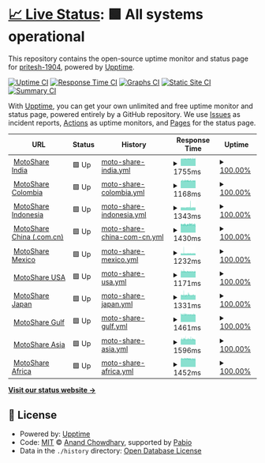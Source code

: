 # [📈 Live Status](https://pritesh-1904.github.io/moto-monitor-upptime): <!--live status--> **🟩 All systems operational**

This repository contains the open-source uptime monitor and status page for [pritesh-1904](https://pritesh-1904.github.io/moto-monitor-upptime), powered by [Upptime](https://github.com/upptime/upptime).

[![Uptime CI](https://github.com/pritesh-1904/moto-monitor-upptime/workflows/Uptime%20CI/badge.svg)](https://github.com/pritesh-1904/moto-monitor-upptime/actions?query=workflow%3A%22Uptime+CI%22)
[![Response Time CI](https://github.com/pritesh-1904/moto-monitor-upptime/workflows/Response%20Time%20CI/badge.svg)](https://github.com/pritesh-1904/moto-monitor-upptime/actions?query=workflow%3A%22Response+Time+CI%22)
[![Graphs CI](https://github.com/pritesh-1904/moto-monitor-upptime/workflows/Graphs%20CI/badge.svg)](https://github.com/pritesh-1904/moto-monitor-upptime/actions?query=workflow%3A%22Graphs+CI%22)
[![Static Site CI](https://github.com/pritesh-1904/moto-monitor-upptime/workflows/Static%20Site%20CI/badge.svg)](https://github.com/pritesh-1904/moto-monitor-upptime/actions?query=workflow%3A%22Static+Site+CI%22)
[![Summary CI](https://github.com/pritesh-1904/moto-monitor-upptime/workflows/Summary%20CI/badge.svg)](https://github.com/pritesh-1904/moto-monitor-upptime/actions?query=workflow%3A%22Summary+CI%22)

With [Upptime](https://upptime.js.org), you can get your own unlimited and free uptime monitor and status page, powered entirely by a GitHub repository. We use [Issues](https://github.com/pritesh-1904/moto-monitor-upptime/issues) as incident reports, [Actions](https://github.com/pritesh-1904/moto-monitor-upptime/actions) as uptime monitors, and [Pages](https://pritesh-1904.github.io/moto-monitor-upptime) for the status page.

<!--start: status pages-->
<!-- This summary is generated by Upptime (https://github.com/upptime/upptime) -->
<!-- Do not edit this manually, your changes will be overwritten -->
<!-- prettier-ignore -->
| URL | Status | History | Response Time | Uptime |
| --- | ------ | ------- | ------------- | ------ |
| <img alt="" src="https://icons.duckduckgo.com/ip3/motoshare.in.ico" height="13"> [MotoShare India](https://motoshare.in) | 🟩 Up | [moto-share-india.yml](https://github.com/pritesh-1904/moto-monitor-upptime/commits/HEAD/history/moto-share-india.yml) | <details><summary><img alt="Response time graph" src="./graphs/moto-share-india/response-time-week.png" height="20"> 1755ms</summary><br><a href="https://pritesh-1904.github.io/moto-monitor-upptime/history/moto-share-india"><img alt="Response time 1755" src="https://img.shields.io/endpoint?url=https%3A%2F%2Fraw.githubusercontent.com%2Fpritesh-1904%2Fmoto-monitor-upptime%2FHEAD%2Fapi%2Fmoto-share-india%2Fresponse-time.json"></a><br><a href="https://pritesh-1904.github.io/moto-monitor-upptime/history/moto-share-india"><img alt="24-hour response time 1768" src="https://img.shields.io/endpoint?url=https%3A%2F%2Fraw.githubusercontent.com%2Fpritesh-1904%2Fmoto-monitor-upptime%2FHEAD%2Fapi%2Fmoto-share-india%2Fresponse-time-day.json"></a><br><a href="https://pritesh-1904.github.io/moto-monitor-upptime/history/moto-share-india"><img alt="7-day response time 1755" src="https://img.shields.io/endpoint?url=https%3A%2F%2Fraw.githubusercontent.com%2Fpritesh-1904%2Fmoto-monitor-upptime%2FHEAD%2Fapi%2Fmoto-share-india%2Fresponse-time-week.json"></a><br><a href="https://pritesh-1904.github.io/moto-monitor-upptime/history/moto-share-india"><img alt="30-day response time 1755" src="https://img.shields.io/endpoint?url=https%3A%2F%2Fraw.githubusercontent.com%2Fpritesh-1904%2Fmoto-monitor-upptime%2FHEAD%2Fapi%2Fmoto-share-india%2Fresponse-time-month.json"></a><br><a href="https://pritesh-1904.github.io/moto-monitor-upptime/history/moto-share-india"><img alt="1-year response time 1755" src="https://img.shields.io/endpoint?url=https%3A%2F%2Fraw.githubusercontent.com%2Fpritesh-1904%2Fmoto-monitor-upptime%2FHEAD%2Fapi%2Fmoto-share-india%2Fresponse-time-year.json"></a></details> | <details><summary><a href="https://pritesh-1904.github.io/moto-monitor-upptime/history/moto-share-india">100.00%</a></summary><a href="https://pritesh-1904.github.io/moto-monitor-upptime/history/moto-share-india"><img alt="All-time uptime 100.00%" src="https://img.shields.io/endpoint?url=https%3A%2F%2Fraw.githubusercontent.com%2Fpritesh-1904%2Fmoto-monitor-upptime%2FHEAD%2Fapi%2Fmoto-share-india%2Fuptime.json"></a><br><a href="https://pritesh-1904.github.io/moto-monitor-upptime/history/moto-share-india"><img alt="24-hour uptime 100.00%" src="https://img.shields.io/endpoint?url=https%3A%2F%2Fraw.githubusercontent.com%2Fpritesh-1904%2Fmoto-monitor-upptime%2FHEAD%2Fapi%2Fmoto-share-india%2Fuptime-day.json"></a><br><a href="https://pritesh-1904.github.io/moto-monitor-upptime/history/moto-share-india"><img alt="7-day uptime 100.00%" src="https://img.shields.io/endpoint?url=https%3A%2F%2Fraw.githubusercontent.com%2Fpritesh-1904%2Fmoto-monitor-upptime%2FHEAD%2Fapi%2Fmoto-share-india%2Fuptime-week.json"></a><br><a href="https://pritesh-1904.github.io/moto-monitor-upptime/history/moto-share-india"><img alt="30-day uptime 100.00%" src="https://img.shields.io/endpoint?url=https%3A%2F%2Fraw.githubusercontent.com%2Fpritesh-1904%2Fmoto-monitor-upptime%2FHEAD%2Fapi%2Fmoto-share-india%2Fuptime-month.json"></a><br><a href="https://pritesh-1904.github.io/moto-monitor-upptime/history/moto-share-india"><img alt="1-year uptime 100.00%" src="https://img.shields.io/endpoint?url=https%3A%2F%2Fraw.githubusercontent.com%2Fpritesh-1904%2Fmoto-monitor-upptime%2FHEAD%2Fapi%2Fmoto-share-india%2Fuptime-year.json"></a></details>
| <img alt="" src="https://icons.duckduckgo.com/ip3/motoshare.co.ico" height="13"> [MotoShare Colombia](https://motoshare.co) | 🟩 Up | [moto-share-colombia.yml](https://github.com/pritesh-1904/moto-monitor-upptime/commits/HEAD/history/moto-share-colombia.yml) | <details><summary><img alt="Response time graph" src="./graphs/moto-share-colombia/response-time-week.png" height="20"> 1168ms</summary><br><a href="https://pritesh-1904.github.io/moto-monitor-upptime/history/moto-share-colombia"><img alt="Response time 1168" src="https://img.shields.io/endpoint?url=https%3A%2F%2Fraw.githubusercontent.com%2Fpritesh-1904%2Fmoto-monitor-upptime%2FHEAD%2Fapi%2Fmoto-share-colombia%2Fresponse-time.json"></a><br><a href="https://pritesh-1904.github.io/moto-monitor-upptime/history/moto-share-colombia"><img alt="24-hour response time 1170" src="https://img.shields.io/endpoint?url=https%3A%2F%2Fraw.githubusercontent.com%2Fpritesh-1904%2Fmoto-monitor-upptime%2FHEAD%2Fapi%2Fmoto-share-colombia%2Fresponse-time-day.json"></a><br><a href="https://pritesh-1904.github.io/moto-monitor-upptime/history/moto-share-colombia"><img alt="7-day response time 1168" src="https://img.shields.io/endpoint?url=https%3A%2F%2Fraw.githubusercontent.com%2Fpritesh-1904%2Fmoto-monitor-upptime%2FHEAD%2Fapi%2Fmoto-share-colombia%2Fresponse-time-week.json"></a><br><a href="https://pritesh-1904.github.io/moto-monitor-upptime/history/moto-share-colombia"><img alt="30-day response time 1168" src="https://img.shields.io/endpoint?url=https%3A%2F%2Fraw.githubusercontent.com%2Fpritesh-1904%2Fmoto-monitor-upptime%2FHEAD%2Fapi%2Fmoto-share-colombia%2Fresponse-time-month.json"></a><br><a href="https://pritesh-1904.github.io/moto-monitor-upptime/history/moto-share-colombia"><img alt="1-year response time 1168" src="https://img.shields.io/endpoint?url=https%3A%2F%2Fraw.githubusercontent.com%2Fpritesh-1904%2Fmoto-monitor-upptime%2FHEAD%2Fapi%2Fmoto-share-colombia%2Fresponse-time-year.json"></a></details> | <details><summary><a href="https://pritesh-1904.github.io/moto-monitor-upptime/history/moto-share-colombia">100.00%</a></summary><a href="https://pritesh-1904.github.io/moto-monitor-upptime/history/moto-share-colombia"><img alt="All-time uptime 100.00%" src="https://img.shields.io/endpoint?url=https%3A%2F%2Fraw.githubusercontent.com%2Fpritesh-1904%2Fmoto-monitor-upptime%2FHEAD%2Fapi%2Fmoto-share-colombia%2Fuptime.json"></a><br><a href="https://pritesh-1904.github.io/moto-monitor-upptime/history/moto-share-colombia"><img alt="24-hour uptime 100.00%" src="https://img.shields.io/endpoint?url=https%3A%2F%2Fraw.githubusercontent.com%2Fpritesh-1904%2Fmoto-monitor-upptime%2FHEAD%2Fapi%2Fmoto-share-colombia%2Fuptime-day.json"></a><br><a href="https://pritesh-1904.github.io/moto-monitor-upptime/history/moto-share-colombia"><img alt="7-day uptime 100.00%" src="https://img.shields.io/endpoint?url=https%3A%2F%2Fraw.githubusercontent.com%2Fpritesh-1904%2Fmoto-monitor-upptime%2FHEAD%2Fapi%2Fmoto-share-colombia%2Fuptime-week.json"></a><br><a href="https://pritesh-1904.github.io/moto-monitor-upptime/history/moto-share-colombia"><img alt="30-day uptime 100.00%" src="https://img.shields.io/endpoint?url=https%3A%2F%2Fraw.githubusercontent.com%2Fpritesh-1904%2Fmoto-monitor-upptime%2FHEAD%2Fapi%2Fmoto-share-colombia%2Fuptime-month.json"></a><br><a href="https://pritesh-1904.github.io/moto-monitor-upptime/history/moto-share-colombia"><img alt="1-year uptime 100.00%" src="https://img.shields.io/endpoint?url=https%3A%2F%2Fraw.githubusercontent.com%2Fpritesh-1904%2Fmoto-monitor-upptime%2FHEAD%2Fapi%2Fmoto-share-colombia%2Fuptime-year.json"></a></details>
| <img alt="" src="https://icons.duckduckgo.com/ip3/motoshare.id.ico" height="13"> [MotoShare Indonesia](https://motoshare.id) | 🟩 Up | [moto-share-indonesia.yml](https://github.com/pritesh-1904/moto-monitor-upptime/commits/HEAD/history/moto-share-indonesia.yml) | <details><summary><img alt="Response time graph" src="./graphs/moto-share-indonesia/response-time-week.png" height="20"> 1343ms</summary><br><a href="https://pritesh-1904.github.io/moto-monitor-upptime/history/moto-share-indonesia"><img alt="Response time 1343" src="https://img.shields.io/endpoint?url=https%3A%2F%2Fraw.githubusercontent.com%2Fpritesh-1904%2Fmoto-monitor-upptime%2FHEAD%2Fapi%2Fmoto-share-indonesia%2Fresponse-time.json"></a><br><a href="https://pritesh-1904.github.io/moto-monitor-upptime/history/moto-share-indonesia"><img alt="24-hour response time 1369" src="https://img.shields.io/endpoint?url=https%3A%2F%2Fraw.githubusercontent.com%2Fpritesh-1904%2Fmoto-monitor-upptime%2FHEAD%2Fapi%2Fmoto-share-indonesia%2Fresponse-time-day.json"></a><br><a href="https://pritesh-1904.github.io/moto-monitor-upptime/history/moto-share-indonesia"><img alt="7-day response time 1343" src="https://img.shields.io/endpoint?url=https%3A%2F%2Fraw.githubusercontent.com%2Fpritesh-1904%2Fmoto-monitor-upptime%2FHEAD%2Fapi%2Fmoto-share-indonesia%2Fresponse-time-week.json"></a><br><a href="https://pritesh-1904.github.io/moto-monitor-upptime/history/moto-share-indonesia"><img alt="30-day response time 1343" src="https://img.shields.io/endpoint?url=https%3A%2F%2Fraw.githubusercontent.com%2Fpritesh-1904%2Fmoto-monitor-upptime%2FHEAD%2Fapi%2Fmoto-share-indonesia%2Fresponse-time-month.json"></a><br><a href="https://pritesh-1904.github.io/moto-monitor-upptime/history/moto-share-indonesia"><img alt="1-year response time 1343" src="https://img.shields.io/endpoint?url=https%3A%2F%2Fraw.githubusercontent.com%2Fpritesh-1904%2Fmoto-monitor-upptime%2FHEAD%2Fapi%2Fmoto-share-indonesia%2Fresponse-time-year.json"></a></details> | <details><summary><a href="https://pritesh-1904.github.io/moto-monitor-upptime/history/moto-share-indonesia">100.00%</a></summary><a href="https://pritesh-1904.github.io/moto-monitor-upptime/history/moto-share-indonesia"><img alt="All-time uptime 100.00%" src="https://img.shields.io/endpoint?url=https%3A%2F%2Fraw.githubusercontent.com%2Fpritesh-1904%2Fmoto-monitor-upptime%2FHEAD%2Fapi%2Fmoto-share-indonesia%2Fuptime.json"></a><br><a href="https://pritesh-1904.github.io/moto-monitor-upptime/history/moto-share-indonesia"><img alt="24-hour uptime 100.00%" src="https://img.shields.io/endpoint?url=https%3A%2F%2Fraw.githubusercontent.com%2Fpritesh-1904%2Fmoto-monitor-upptime%2FHEAD%2Fapi%2Fmoto-share-indonesia%2Fuptime-day.json"></a><br><a href="https://pritesh-1904.github.io/moto-monitor-upptime/history/moto-share-indonesia"><img alt="7-day uptime 100.00%" src="https://img.shields.io/endpoint?url=https%3A%2F%2Fraw.githubusercontent.com%2Fpritesh-1904%2Fmoto-monitor-upptime%2FHEAD%2Fapi%2Fmoto-share-indonesia%2Fuptime-week.json"></a><br><a href="https://pritesh-1904.github.io/moto-monitor-upptime/history/moto-share-indonesia"><img alt="30-day uptime 100.00%" src="https://img.shields.io/endpoint?url=https%3A%2F%2Fraw.githubusercontent.com%2Fpritesh-1904%2Fmoto-monitor-upptime%2FHEAD%2Fapi%2Fmoto-share-indonesia%2Fuptime-month.json"></a><br><a href="https://pritesh-1904.github.io/moto-monitor-upptime/history/moto-share-indonesia"><img alt="1-year uptime 100.00%" src="https://img.shields.io/endpoint?url=https%3A%2F%2Fraw.githubusercontent.com%2Fpritesh-1904%2Fmoto-monitor-upptime%2FHEAD%2Fapi%2Fmoto-share-indonesia%2Fuptime-year.json"></a></details>
| <img alt="" src="https://icons.duckduckgo.com/ip3/motoshare.com.cn.ico" height="13"> [MotoShare China (.com.cn)](https://motoshare.com.cn) | 🟩 Up | [moto-share-china-com-cn.yml](https://github.com/pritesh-1904/moto-monitor-upptime/commits/HEAD/history/moto-share-china-com-cn.yml) | <details><summary><img alt="Response time graph" src="./graphs/moto-share-china-com-cn/response-time-week.png" height="20"> 1430ms</summary><br><a href="https://pritesh-1904.github.io/moto-monitor-upptime/history/moto-share-china-com-cn"><img alt="Response time 1430" src="https://img.shields.io/endpoint?url=https%3A%2F%2Fraw.githubusercontent.com%2Fpritesh-1904%2Fmoto-monitor-upptime%2FHEAD%2Fapi%2Fmoto-share-china-com-cn%2Fresponse-time.json"></a><br><a href="https://pritesh-1904.github.io/moto-monitor-upptime/history/moto-share-china-com-cn"><img alt="24-hour response time 1427" src="https://img.shields.io/endpoint?url=https%3A%2F%2Fraw.githubusercontent.com%2Fpritesh-1904%2Fmoto-monitor-upptime%2FHEAD%2Fapi%2Fmoto-share-china-com-cn%2Fresponse-time-day.json"></a><br><a href="https://pritesh-1904.github.io/moto-monitor-upptime/history/moto-share-china-com-cn"><img alt="7-day response time 1430" src="https://img.shields.io/endpoint?url=https%3A%2F%2Fraw.githubusercontent.com%2Fpritesh-1904%2Fmoto-monitor-upptime%2FHEAD%2Fapi%2Fmoto-share-china-com-cn%2Fresponse-time-week.json"></a><br><a href="https://pritesh-1904.github.io/moto-monitor-upptime/history/moto-share-china-com-cn"><img alt="30-day response time 1430" src="https://img.shields.io/endpoint?url=https%3A%2F%2Fraw.githubusercontent.com%2Fpritesh-1904%2Fmoto-monitor-upptime%2FHEAD%2Fapi%2Fmoto-share-china-com-cn%2Fresponse-time-month.json"></a><br><a href="https://pritesh-1904.github.io/moto-monitor-upptime/history/moto-share-china-com-cn"><img alt="1-year response time 1430" src="https://img.shields.io/endpoint?url=https%3A%2F%2Fraw.githubusercontent.com%2Fpritesh-1904%2Fmoto-monitor-upptime%2FHEAD%2Fapi%2Fmoto-share-china-com-cn%2Fresponse-time-year.json"></a></details> | <details><summary><a href="https://pritesh-1904.github.io/moto-monitor-upptime/history/moto-share-china-com-cn">100.00%</a></summary><a href="https://pritesh-1904.github.io/moto-monitor-upptime/history/moto-share-china-com-cn"><img alt="All-time uptime 100.00%" src="https://img.shields.io/endpoint?url=https%3A%2F%2Fraw.githubusercontent.com%2Fpritesh-1904%2Fmoto-monitor-upptime%2FHEAD%2Fapi%2Fmoto-share-china-com-cn%2Fuptime.json"></a><br><a href="https://pritesh-1904.github.io/moto-monitor-upptime/history/moto-share-china-com-cn"><img alt="24-hour uptime 100.00%" src="https://img.shields.io/endpoint?url=https%3A%2F%2Fraw.githubusercontent.com%2Fpritesh-1904%2Fmoto-monitor-upptime%2FHEAD%2Fapi%2Fmoto-share-china-com-cn%2Fuptime-day.json"></a><br><a href="https://pritesh-1904.github.io/moto-monitor-upptime/history/moto-share-china-com-cn"><img alt="7-day uptime 100.00%" src="https://img.shields.io/endpoint?url=https%3A%2F%2Fraw.githubusercontent.com%2Fpritesh-1904%2Fmoto-monitor-upptime%2FHEAD%2Fapi%2Fmoto-share-china-com-cn%2Fuptime-week.json"></a><br><a href="https://pritesh-1904.github.io/moto-monitor-upptime/history/moto-share-china-com-cn"><img alt="30-day uptime 100.00%" src="https://img.shields.io/endpoint?url=https%3A%2F%2Fraw.githubusercontent.com%2Fpritesh-1904%2Fmoto-monitor-upptime%2FHEAD%2Fapi%2Fmoto-share-china-com-cn%2Fuptime-month.json"></a><br><a href="https://pritesh-1904.github.io/moto-monitor-upptime/history/moto-share-china-com-cn"><img alt="1-year uptime 100.00%" src="https://img.shields.io/endpoint?url=https%3A%2F%2Fraw.githubusercontent.com%2Fpritesh-1904%2Fmoto-monitor-upptime%2FHEAD%2Fapi%2Fmoto-share-china-com-cn%2Fuptime-year.json"></a></details>
| <img alt="" src="https://icons.duckduckgo.com/ip3/motoshare.mx.ico" height="13"> [MotoShare Mexico](https://motoshare.mx) | 🟩 Up | [moto-share-mexico.yml](https://github.com/pritesh-1904/moto-monitor-upptime/commits/HEAD/history/moto-share-mexico.yml) | <details><summary><img alt="Response time graph" src="./graphs/moto-share-mexico/response-time-week.png" height="20"> 1232ms</summary><br><a href="https://pritesh-1904.github.io/moto-monitor-upptime/history/moto-share-mexico"><img alt="Response time 1232" src="https://img.shields.io/endpoint?url=https%3A%2F%2Fraw.githubusercontent.com%2Fpritesh-1904%2Fmoto-monitor-upptime%2FHEAD%2Fapi%2Fmoto-share-mexico%2Fresponse-time.json"></a><br><a href="https://pritesh-1904.github.io/moto-monitor-upptime/history/moto-share-mexico"><img alt="24-hour response time 1213" src="https://img.shields.io/endpoint?url=https%3A%2F%2Fraw.githubusercontent.com%2Fpritesh-1904%2Fmoto-monitor-upptime%2FHEAD%2Fapi%2Fmoto-share-mexico%2Fresponse-time-day.json"></a><br><a href="https://pritesh-1904.github.io/moto-monitor-upptime/history/moto-share-mexico"><img alt="7-day response time 1232" src="https://img.shields.io/endpoint?url=https%3A%2F%2Fraw.githubusercontent.com%2Fpritesh-1904%2Fmoto-monitor-upptime%2FHEAD%2Fapi%2Fmoto-share-mexico%2Fresponse-time-week.json"></a><br><a href="https://pritesh-1904.github.io/moto-monitor-upptime/history/moto-share-mexico"><img alt="30-day response time 1232" src="https://img.shields.io/endpoint?url=https%3A%2F%2Fraw.githubusercontent.com%2Fpritesh-1904%2Fmoto-monitor-upptime%2FHEAD%2Fapi%2Fmoto-share-mexico%2Fresponse-time-month.json"></a><br><a href="https://pritesh-1904.github.io/moto-monitor-upptime/history/moto-share-mexico"><img alt="1-year response time 1232" src="https://img.shields.io/endpoint?url=https%3A%2F%2Fraw.githubusercontent.com%2Fpritesh-1904%2Fmoto-monitor-upptime%2FHEAD%2Fapi%2Fmoto-share-mexico%2Fresponse-time-year.json"></a></details> | <details><summary><a href="https://pritesh-1904.github.io/moto-monitor-upptime/history/moto-share-mexico">100.00%</a></summary><a href="https://pritesh-1904.github.io/moto-monitor-upptime/history/moto-share-mexico"><img alt="All-time uptime 100.00%" src="https://img.shields.io/endpoint?url=https%3A%2F%2Fraw.githubusercontent.com%2Fpritesh-1904%2Fmoto-monitor-upptime%2FHEAD%2Fapi%2Fmoto-share-mexico%2Fuptime.json"></a><br><a href="https://pritesh-1904.github.io/moto-monitor-upptime/history/moto-share-mexico"><img alt="24-hour uptime 100.00%" src="https://img.shields.io/endpoint?url=https%3A%2F%2Fraw.githubusercontent.com%2Fpritesh-1904%2Fmoto-monitor-upptime%2FHEAD%2Fapi%2Fmoto-share-mexico%2Fuptime-day.json"></a><br><a href="https://pritesh-1904.github.io/moto-monitor-upptime/history/moto-share-mexico"><img alt="7-day uptime 100.00%" src="https://img.shields.io/endpoint?url=https%3A%2F%2Fraw.githubusercontent.com%2Fpritesh-1904%2Fmoto-monitor-upptime%2FHEAD%2Fapi%2Fmoto-share-mexico%2Fuptime-week.json"></a><br><a href="https://pritesh-1904.github.io/moto-monitor-upptime/history/moto-share-mexico"><img alt="30-day uptime 100.00%" src="https://img.shields.io/endpoint?url=https%3A%2F%2Fraw.githubusercontent.com%2Fpritesh-1904%2Fmoto-monitor-upptime%2FHEAD%2Fapi%2Fmoto-share-mexico%2Fuptime-month.json"></a><br><a href="https://pritesh-1904.github.io/moto-monitor-upptime/history/moto-share-mexico"><img alt="1-year uptime 100.00%" src="https://img.shields.io/endpoint?url=https%3A%2F%2Fraw.githubusercontent.com%2Fpritesh-1904%2Fmoto-monitor-upptime%2FHEAD%2Fapi%2Fmoto-share-mexico%2Fuptime-year.json"></a></details>
| <img alt="" src="https://icons.duckduckgo.com/ip3/motoshare.us.ico" height="13"> [MotoShare USA](https://motoshare.us) | 🟩 Up | [moto-share-usa.yml](https://github.com/pritesh-1904/moto-monitor-upptime/commits/HEAD/history/moto-share-usa.yml) | <details><summary><img alt="Response time graph" src="./graphs/moto-share-usa/response-time-week.png" height="20"> 1171ms</summary><br><a href="https://pritesh-1904.github.io/moto-monitor-upptime/history/moto-share-usa"><img alt="Response time 1171" src="https://img.shields.io/endpoint?url=https%3A%2F%2Fraw.githubusercontent.com%2Fpritesh-1904%2Fmoto-monitor-upptime%2FHEAD%2Fapi%2Fmoto-share-usa%2Fresponse-time.json"></a><br><a href="https://pritesh-1904.github.io/moto-monitor-upptime/history/moto-share-usa"><img alt="24-hour response time 1161" src="https://img.shields.io/endpoint?url=https%3A%2F%2Fraw.githubusercontent.com%2Fpritesh-1904%2Fmoto-monitor-upptime%2FHEAD%2Fapi%2Fmoto-share-usa%2Fresponse-time-day.json"></a><br><a href="https://pritesh-1904.github.io/moto-monitor-upptime/history/moto-share-usa"><img alt="7-day response time 1171" src="https://img.shields.io/endpoint?url=https%3A%2F%2Fraw.githubusercontent.com%2Fpritesh-1904%2Fmoto-monitor-upptime%2FHEAD%2Fapi%2Fmoto-share-usa%2Fresponse-time-week.json"></a><br><a href="https://pritesh-1904.github.io/moto-monitor-upptime/history/moto-share-usa"><img alt="30-day response time 1171" src="https://img.shields.io/endpoint?url=https%3A%2F%2Fraw.githubusercontent.com%2Fpritesh-1904%2Fmoto-monitor-upptime%2FHEAD%2Fapi%2Fmoto-share-usa%2Fresponse-time-month.json"></a><br><a href="https://pritesh-1904.github.io/moto-monitor-upptime/history/moto-share-usa"><img alt="1-year response time 1171" src="https://img.shields.io/endpoint?url=https%3A%2F%2Fraw.githubusercontent.com%2Fpritesh-1904%2Fmoto-monitor-upptime%2FHEAD%2Fapi%2Fmoto-share-usa%2Fresponse-time-year.json"></a></details> | <details><summary><a href="https://pritesh-1904.github.io/moto-monitor-upptime/history/moto-share-usa">100.00%</a></summary><a href="https://pritesh-1904.github.io/moto-monitor-upptime/history/moto-share-usa"><img alt="All-time uptime 100.00%" src="https://img.shields.io/endpoint?url=https%3A%2F%2Fraw.githubusercontent.com%2Fpritesh-1904%2Fmoto-monitor-upptime%2FHEAD%2Fapi%2Fmoto-share-usa%2Fuptime.json"></a><br><a href="https://pritesh-1904.github.io/moto-monitor-upptime/history/moto-share-usa"><img alt="24-hour uptime 100.00%" src="https://img.shields.io/endpoint?url=https%3A%2F%2Fraw.githubusercontent.com%2Fpritesh-1904%2Fmoto-monitor-upptime%2FHEAD%2Fapi%2Fmoto-share-usa%2Fuptime-day.json"></a><br><a href="https://pritesh-1904.github.io/moto-monitor-upptime/history/moto-share-usa"><img alt="7-day uptime 100.00%" src="https://img.shields.io/endpoint?url=https%3A%2F%2Fraw.githubusercontent.com%2Fpritesh-1904%2Fmoto-monitor-upptime%2FHEAD%2Fapi%2Fmoto-share-usa%2Fuptime-week.json"></a><br><a href="https://pritesh-1904.github.io/moto-monitor-upptime/history/moto-share-usa"><img alt="30-day uptime 100.00%" src="https://img.shields.io/endpoint?url=https%3A%2F%2Fraw.githubusercontent.com%2Fpritesh-1904%2Fmoto-monitor-upptime%2FHEAD%2Fapi%2Fmoto-share-usa%2Fuptime-month.json"></a><br><a href="https://pritesh-1904.github.io/moto-monitor-upptime/history/moto-share-usa"><img alt="1-year uptime 100.00%" src="https://img.shields.io/endpoint?url=https%3A%2F%2Fraw.githubusercontent.com%2Fpritesh-1904%2Fmoto-monitor-upptime%2FHEAD%2Fapi%2Fmoto-share-usa%2Fuptime-year.json"></a></details>
| <img alt="" src="https://icons.duckduckgo.com/ip3/motoshare.jp.ico" height="13"> [MotoShare Japan](https://motoshare.jp) | 🟩 Up | [moto-share-japan.yml](https://github.com/pritesh-1904/moto-monitor-upptime/commits/HEAD/history/moto-share-japan.yml) | <details><summary><img alt="Response time graph" src="./graphs/moto-share-japan/response-time-week.png" height="20"> 1331ms</summary><br><a href="https://pritesh-1904.github.io/moto-monitor-upptime/history/moto-share-japan"><img alt="Response time 1331" src="https://img.shields.io/endpoint?url=https%3A%2F%2Fraw.githubusercontent.com%2Fpritesh-1904%2Fmoto-monitor-upptime%2FHEAD%2Fapi%2Fmoto-share-japan%2Fresponse-time.json"></a><br><a href="https://pritesh-1904.github.io/moto-monitor-upptime/history/moto-share-japan"><img alt="24-hour response time 1317" src="https://img.shields.io/endpoint?url=https%3A%2F%2Fraw.githubusercontent.com%2Fpritesh-1904%2Fmoto-monitor-upptime%2FHEAD%2Fapi%2Fmoto-share-japan%2Fresponse-time-day.json"></a><br><a href="https://pritesh-1904.github.io/moto-monitor-upptime/history/moto-share-japan"><img alt="7-day response time 1331" src="https://img.shields.io/endpoint?url=https%3A%2F%2Fraw.githubusercontent.com%2Fpritesh-1904%2Fmoto-monitor-upptime%2FHEAD%2Fapi%2Fmoto-share-japan%2Fresponse-time-week.json"></a><br><a href="https://pritesh-1904.github.io/moto-monitor-upptime/history/moto-share-japan"><img alt="30-day response time 1331" src="https://img.shields.io/endpoint?url=https%3A%2F%2Fraw.githubusercontent.com%2Fpritesh-1904%2Fmoto-monitor-upptime%2FHEAD%2Fapi%2Fmoto-share-japan%2Fresponse-time-month.json"></a><br><a href="https://pritesh-1904.github.io/moto-monitor-upptime/history/moto-share-japan"><img alt="1-year response time 1331" src="https://img.shields.io/endpoint?url=https%3A%2F%2Fraw.githubusercontent.com%2Fpritesh-1904%2Fmoto-monitor-upptime%2FHEAD%2Fapi%2Fmoto-share-japan%2Fresponse-time-year.json"></a></details> | <details><summary><a href="https://pritesh-1904.github.io/moto-monitor-upptime/history/moto-share-japan">100.00%</a></summary><a href="https://pritesh-1904.github.io/moto-monitor-upptime/history/moto-share-japan"><img alt="All-time uptime 100.00%" src="https://img.shields.io/endpoint?url=https%3A%2F%2Fraw.githubusercontent.com%2Fpritesh-1904%2Fmoto-monitor-upptime%2FHEAD%2Fapi%2Fmoto-share-japan%2Fuptime.json"></a><br><a href="https://pritesh-1904.github.io/moto-monitor-upptime/history/moto-share-japan"><img alt="24-hour uptime 100.00%" src="https://img.shields.io/endpoint?url=https%3A%2F%2Fraw.githubusercontent.com%2Fpritesh-1904%2Fmoto-monitor-upptime%2FHEAD%2Fapi%2Fmoto-share-japan%2Fuptime-day.json"></a><br><a href="https://pritesh-1904.github.io/moto-monitor-upptime/history/moto-share-japan"><img alt="7-day uptime 100.00%" src="https://img.shields.io/endpoint?url=https%3A%2F%2Fraw.githubusercontent.com%2Fpritesh-1904%2Fmoto-monitor-upptime%2FHEAD%2Fapi%2Fmoto-share-japan%2Fuptime-week.json"></a><br><a href="https://pritesh-1904.github.io/moto-monitor-upptime/history/moto-share-japan"><img alt="30-day uptime 100.00%" src="https://img.shields.io/endpoint?url=https%3A%2F%2Fraw.githubusercontent.com%2Fpritesh-1904%2Fmoto-monitor-upptime%2FHEAD%2Fapi%2Fmoto-share-japan%2Fuptime-month.json"></a><br><a href="https://pritesh-1904.github.io/moto-monitor-upptime/history/moto-share-japan"><img alt="1-year uptime 100.00%" src="https://img.shields.io/endpoint?url=https%3A%2F%2Fraw.githubusercontent.com%2Fpritesh-1904%2Fmoto-monitor-upptime%2FHEAD%2Fapi%2Fmoto-share-japan%2Fuptime-year.json"></a></details>
| <img alt="" src="https://icons.duckduckgo.com/ip3/motosharegulf.com.ico" height="13"> [MotoShare Gulf](https://motosharegulf.com) | 🟩 Up | [moto-share-gulf.yml](https://github.com/pritesh-1904/moto-monitor-upptime/commits/HEAD/history/moto-share-gulf.yml) | <details><summary><img alt="Response time graph" src="./graphs/moto-share-gulf/response-time-week.png" height="20"> 1461ms</summary><br><a href="https://pritesh-1904.github.io/moto-monitor-upptime/history/moto-share-gulf"><img alt="Response time 1461" src="https://img.shields.io/endpoint?url=https%3A%2F%2Fraw.githubusercontent.com%2Fpritesh-1904%2Fmoto-monitor-upptime%2FHEAD%2Fapi%2Fmoto-share-gulf%2Fresponse-time.json"></a><br><a href="https://pritesh-1904.github.io/moto-monitor-upptime/history/moto-share-gulf"><img alt="24-hour response time 1449" src="https://img.shields.io/endpoint?url=https%3A%2F%2Fraw.githubusercontent.com%2Fpritesh-1904%2Fmoto-monitor-upptime%2FHEAD%2Fapi%2Fmoto-share-gulf%2Fresponse-time-day.json"></a><br><a href="https://pritesh-1904.github.io/moto-monitor-upptime/history/moto-share-gulf"><img alt="7-day response time 1461" src="https://img.shields.io/endpoint?url=https%3A%2F%2Fraw.githubusercontent.com%2Fpritesh-1904%2Fmoto-monitor-upptime%2FHEAD%2Fapi%2Fmoto-share-gulf%2Fresponse-time-week.json"></a><br><a href="https://pritesh-1904.github.io/moto-monitor-upptime/history/moto-share-gulf"><img alt="30-day response time 1461" src="https://img.shields.io/endpoint?url=https%3A%2F%2Fraw.githubusercontent.com%2Fpritesh-1904%2Fmoto-monitor-upptime%2FHEAD%2Fapi%2Fmoto-share-gulf%2Fresponse-time-month.json"></a><br><a href="https://pritesh-1904.github.io/moto-monitor-upptime/history/moto-share-gulf"><img alt="1-year response time 1461" src="https://img.shields.io/endpoint?url=https%3A%2F%2Fraw.githubusercontent.com%2Fpritesh-1904%2Fmoto-monitor-upptime%2FHEAD%2Fapi%2Fmoto-share-gulf%2Fresponse-time-year.json"></a></details> | <details><summary><a href="https://pritesh-1904.github.io/moto-monitor-upptime/history/moto-share-gulf">100.00%</a></summary><a href="https://pritesh-1904.github.io/moto-monitor-upptime/history/moto-share-gulf"><img alt="All-time uptime 100.00%" src="https://img.shields.io/endpoint?url=https%3A%2F%2Fraw.githubusercontent.com%2Fpritesh-1904%2Fmoto-monitor-upptime%2FHEAD%2Fapi%2Fmoto-share-gulf%2Fuptime.json"></a><br><a href="https://pritesh-1904.github.io/moto-monitor-upptime/history/moto-share-gulf"><img alt="24-hour uptime 100.00%" src="https://img.shields.io/endpoint?url=https%3A%2F%2Fraw.githubusercontent.com%2Fpritesh-1904%2Fmoto-monitor-upptime%2FHEAD%2Fapi%2Fmoto-share-gulf%2Fuptime-day.json"></a><br><a href="https://pritesh-1904.github.io/moto-monitor-upptime/history/moto-share-gulf"><img alt="7-day uptime 100.00%" src="https://img.shields.io/endpoint?url=https%3A%2F%2Fraw.githubusercontent.com%2Fpritesh-1904%2Fmoto-monitor-upptime%2FHEAD%2Fapi%2Fmoto-share-gulf%2Fuptime-week.json"></a><br><a href="https://pritesh-1904.github.io/moto-monitor-upptime/history/moto-share-gulf"><img alt="30-day uptime 100.00%" src="https://img.shields.io/endpoint?url=https%3A%2F%2Fraw.githubusercontent.com%2Fpritesh-1904%2Fmoto-monitor-upptime%2FHEAD%2Fapi%2Fmoto-share-gulf%2Fuptime-month.json"></a><br><a href="https://pritesh-1904.github.io/moto-monitor-upptime/history/moto-share-gulf"><img alt="1-year uptime 100.00%" src="https://img.shields.io/endpoint?url=https%3A%2F%2Fraw.githubusercontent.com%2Fpritesh-1904%2Fmoto-monitor-upptime%2FHEAD%2Fapi%2Fmoto-share-gulf%2Fuptime-year.json"></a></details>
| <img alt="" src="https://icons.duckduckgo.com/ip3/motoshare.asia.ico" height="13"> [MotoShare Asia](https://motoshare.asia) | 🟩 Up | [moto-share-asia.yml](https://github.com/pritesh-1904/moto-monitor-upptime/commits/HEAD/history/moto-share-asia.yml) | <details><summary><img alt="Response time graph" src="./graphs/moto-share-asia/response-time-week.png" height="20"> 1596ms</summary><br><a href="https://pritesh-1904.github.io/moto-monitor-upptime/history/moto-share-asia"><img alt="Response time 1596" src="https://img.shields.io/endpoint?url=https%3A%2F%2Fraw.githubusercontent.com%2Fpritesh-1904%2Fmoto-monitor-upptime%2FHEAD%2Fapi%2Fmoto-share-asia%2Fresponse-time.json"></a><br><a href="https://pritesh-1904.github.io/moto-monitor-upptime/history/moto-share-asia"><img alt="24-hour response time 1583" src="https://img.shields.io/endpoint?url=https%3A%2F%2Fraw.githubusercontent.com%2Fpritesh-1904%2Fmoto-monitor-upptime%2FHEAD%2Fapi%2Fmoto-share-asia%2Fresponse-time-day.json"></a><br><a href="https://pritesh-1904.github.io/moto-monitor-upptime/history/moto-share-asia"><img alt="7-day response time 1596" src="https://img.shields.io/endpoint?url=https%3A%2F%2Fraw.githubusercontent.com%2Fpritesh-1904%2Fmoto-monitor-upptime%2FHEAD%2Fapi%2Fmoto-share-asia%2Fresponse-time-week.json"></a><br><a href="https://pritesh-1904.github.io/moto-monitor-upptime/history/moto-share-asia"><img alt="30-day response time 1596" src="https://img.shields.io/endpoint?url=https%3A%2F%2Fraw.githubusercontent.com%2Fpritesh-1904%2Fmoto-monitor-upptime%2FHEAD%2Fapi%2Fmoto-share-asia%2Fresponse-time-month.json"></a><br><a href="https://pritesh-1904.github.io/moto-monitor-upptime/history/moto-share-asia"><img alt="1-year response time 1596" src="https://img.shields.io/endpoint?url=https%3A%2F%2Fraw.githubusercontent.com%2Fpritesh-1904%2Fmoto-monitor-upptime%2FHEAD%2Fapi%2Fmoto-share-asia%2Fresponse-time-year.json"></a></details> | <details><summary><a href="https://pritesh-1904.github.io/moto-monitor-upptime/history/moto-share-asia">100.00%</a></summary><a href="https://pritesh-1904.github.io/moto-monitor-upptime/history/moto-share-asia"><img alt="All-time uptime 100.00%" src="https://img.shields.io/endpoint?url=https%3A%2F%2Fraw.githubusercontent.com%2Fpritesh-1904%2Fmoto-monitor-upptime%2FHEAD%2Fapi%2Fmoto-share-asia%2Fuptime.json"></a><br><a href="https://pritesh-1904.github.io/moto-monitor-upptime/history/moto-share-asia"><img alt="24-hour uptime 100.00%" src="https://img.shields.io/endpoint?url=https%3A%2F%2Fraw.githubusercontent.com%2Fpritesh-1904%2Fmoto-monitor-upptime%2FHEAD%2Fapi%2Fmoto-share-asia%2Fuptime-day.json"></a><br><a href="https://pritesh-1904.github.io/moto-monitor-upptime/history/moto-share-asia"><img alt="7-day uptime 100.00%" src="https://img.shields.io/endpoint?url=https%3A%2F%2Fraw.githubusercontent.com%2Fpritesh-1904%2Fmoto-monitor-upptime%2FHEAD%2Fapi%2Fmoto-share-asia%2Fuptime-week.json"></a><br><a href="https://pritesh-1904.github.io/moto-monitor-upptime/history/moto-share-asia"><img alt="30-day uptime 100.00%" src="https://img.shields.io/endpoint?url=https%3A%2F%2Fraw.githubusercontent.com%2Fpritesh-1904%2Fmoto-monitor-upptime%2FHEAD%2Fapi%2Fmoto-share-asia%2Fuptime-month.json"></a><br><a href="https://pritesh-1904.github.io/moto-monitor-upptime/history/moto-share-asia"><img alt="1-year uptime 100.00%" src="https://img.shields.io/endpoint?url=https%3A%2F%2Fraw.githubusercontent.com%2Fpritesh-1904%2Fmoto-monitor-upptime%2FHEAD%2Fapi%2Fmoto-share-asia%2Fuptime-year.json"></a></details>
| <img alt="" src="https://icons.duckduckgo.com/ip3/motoshareafrica.com.ico" height="13"> [MotoShare Africa](https://motoshareafrica.com) | 🟩 Up | [moto-share-africa.yml](https://github.com/pritesh-1904/moto-monitor-upptime/commits/HEAD/history/moto-share-africa.yml) | <details><summary><img alt="Response time graph" src="./graphs/moto-share-africa/response-time-week.png" height="20"> 1452ms</summary><br><a href="https://pritesh-1904.github.io/moto-monitor-upptime/history/moto-share-africa"><img alt="Response time 1452" src="https://img.shields.io/endpoint?url=https%3A%2F%2Fraw.githubusercontent.com%2Fpritesh-1904%2Fmoto-monitor-upptime%2FHEAD%2Fapi%2Fmoto-share-africa%2Fresponse-time.json"></a><br><a href="https://pritesh-1904.github.io/moto-monitor-upptime/history/moto-share-africa"><img alt="24-hour response time 1433" src="https://img.shields.io/endpoint?url=https%3A%2F%2Fraw.githubusercontent.com%2Fpritesh-1904%2Fmoto-monitor-upptime%2FHEAD%2Fapi%2Fmoto-share-africa%2Fresponse-time-day.json"></a><br><a href="https://pritesh-1904.github.io/moto-monitor-upptime/history/moto-share-africa"><img alt="7-day response time 1452" src="https://img.shields.io/endpoint?url=https%3A%2F%2Fraw.githubusercontent.com%2Fpritesh-1904%2Fmoto-monitor-upptime%2FHEAD%2Fapi%2Fmoto-share-africa%2Fresponse-time-week.json"></a><br><a href="https://pritesh-1904.github.io/moto-monitor-upptime/history/moto-share-africa"><img alt="30-day response time 1452" src="https://img.shields.io/endpoint?url=https%3A%2F%2Fraw.githubusercontent.com%2Fpritesh-1904%2Fmoto-monitor-upptime%2FHEAD%2Fapi%2Fmoto-share-africa%2Fresponse-time-month.json"></a><br><a href="https://pritesh-1904.github.io/moto-monitor-upptime/history/moto-share-africa"><img alt="1-year response time 1452" src="https://img.shields.io/endpoint?url=https%3A%2F%2Fraw.githubusercontent.com%2Fpritesh-1904%2Fmoto-monitor-upptime%2FHEAD%2Fapi%2Fmoto-share-africa%2Fresponse-time-year.json"></a></details> | <details><summary><a href="https://pritesh-1904.github.io/moto-monitor-upptime/history/moto-share-africa">100.00%</a></summary><a href="https://pritesh-1904.github.io/moto-monitor-upptime/history/moto-share-africa"><img alt="All-time uptime 100.00%" src="https://img.shields.io/endpoint?url=https%3A%2F%2Fraw.githubusercontent.com%2Fpritesh-1904%2Fmoto-monitor-upptime%2FHEAD%2Fapi%2Fmoto-share-africa%2Fuptime.json"></a><br><a href="https://pritesh-1904.github.io/moto-monitor-upptime/history/moto-share-africa"><img alt="24-hour uptime 100.00%" src="https://img.shields.io/endpoint?url=https%3A%2F%2Fraw.githubusercontent.com%2Fpritesh-1904%2Fmoto-monitor-upptime%2FHEAD%2Fapi%2Fmoto-share-africa%2Fuptime-day.json"></a><br><a href="https://pritesh-1904.github.io/moto-monitor-upptime/history/moto-share-africa"><img alt="7-day uptime 100.00%" src="https://img.shields.io/endpoint?url=https%3A%2F%2Fraw.githubusercontent.com%2Fpritesh-1904%2Fmoto-monitor-upptime%2FHEAD%2Fapi%2Fmoto-share-africa%2Fuptime-week.json"></a><br><a href="https://pritesh-1904.github.io/moto-monitor-upptime/history/moto-share-africa"><img alt="30-day uptime 100.00%" src="https://img.shields.io/endpoint?url=https%3A%2F%2Fraw.githubusercontent.com%2Fpritesh-1904%2Fmoto-monitor-upptime%2FHEAD%2Fapi%2Fmoto-share-africa%2Fuptime-month.json"></a><br><a href="https://pritesh-1904.github.io/moto-monitor-upptime/history/moto-share-africa"><img alt="1-year uptime 100.00%" src="https://img.shields.io/endpoint?url=https%3A%2F%2Fraw.githubusercontent.com%2Fpritesh-1904%2Fmoto-monitor-upptime%2FHEAD%2Fapi%2Fmoto-share-africa%2Fuptime-year.json"></a></details>

<!--end: status pages-->

[**Visit our status website →**](https://pritesh-1904.github.io/moto-monitor-upptime)

## 📄 License

- Powered by: [Upptime](https://github.com/upptime/upptime)
- Code: [MIT](./LICENSE) © [Anand Chowdhary](https://anandchowdhary.com), supported by [Pabio](https://pabio.com)
- Data in the `./history` directory: [Open Database License](https://opendatacommons.org/licenses/odbl/1-0/)
